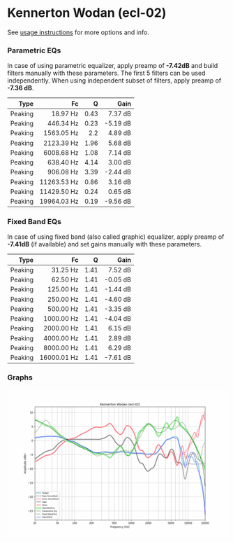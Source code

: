 # Kennerton Wodan (ecl-02)
See [usage instructions](https://github.com/jaakkopasanen/AutoEq#usage) for more options and info.

### Parametric EQs
In case of using parametric equalizer, apply preamp of **-7.42dB** and build filters manually
with these parameters. The first 5 filters can be used independently.
When using independent subset of filters, apply preamp of **-7.36 dB**.

| Type    | Fc          |    Q | Gain     |
|--------:|------------:|-----:|---------:|
| Peaking | 18.97 Hz    | 0.43 | 7.37 dB  |
| Peaking | 446.34 Hz   | 0.23 | -5.19 dB |
| Peaking | 1563.05 Hz  | 2.2  | 4.89 dB  |
| Peaking | 2123.39 Hz  | 1.96 | 5.68 dB  |
| Peaking | 6008.68 Hz  | 1.08 | 7.14 dB  |
| Peaking | 638.40 Hz   | 4.14 | 3.00 dB  |
| Peaking | 906.08 Hz   | 3.39 | -2.44 dB |
| Peaking | 11263.53 Hz | 0.86 | 3.16 dB  |
| Peaking | 11429.50 Hz | 0.24 | 0.65 dB  |
| Peaking | 19964.03 Hz | 0.19 | -9.56 dB |

### Fixed Band EQs
In case of using fixed band (also called graphic) equalizer, apply preamp of **-7.41dB**
(if available) and set gains manually with these parameters.

| Type    | Fc          |    Q | Gain     |
|--------:|------------:|-----:|---------:|
| Peaking | 31.25 Hz    | 1.41 | 7.52 dB  |
| Peaking | 62.50 Hz    | 1.41 | -0.05 dB |
| Peaking | 125.00 Hz   | 1.41 | -1.44 dB |
| Peaking | 250.00 Hz   | 1.41 | -4.60 dB |
| Peaking | 500.00 Hz   | 1.41 | -3.35 dB |
| Peaking | 1000.00 Hz  | 1.41 | -4.04 dB |
| Peaking | 2000.00 Hz  | 1.41 | 6.15 dB  |
| Peaking | 4000.00 Hz  | 1.41 | 2.89 dB  |
| Peaking | 8000.00 Hz  | 1.41 | 6.29 dB  |
| Peaking | 16000.01 Hz | 1.41 | -7.61 dB |

### Graphs
![](./Kennerton%20Wodan%20(ecl-02).png)